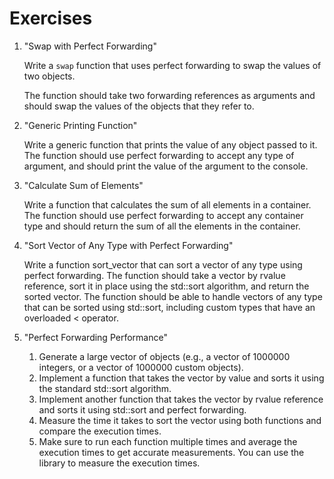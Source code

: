 # Exercises

1. "Swap with Perfect Forwarding"

    Write a `swap` function that uses perfect forwarding to swap the values of two objects. 
    
    The function should take two forwarding references as arguments and should swap the values of the objects that they refer to.

2. "Generic Printing Function"

    Write a generic function that prints the value of any object passed to it. The function should use perfect forwarding to accept any type of argument, and should print the value of the argument to the console.

3. "Calculate Sum of Elements"

    Write a function that calculates the sum of all elements in a container. The function should use perfect forwarding to accept any container type and should return the sum of all the elements in the container.

4. "Sort Vector of Any Type with Perfect Forwarding"

    Write a function sort_vector that can sort a vector of any type using perfect forwarding. The function should take a vector by rvalue reference, sort it in place using the std::sort algorithm, and return the sorted vector. The function should be able to handle vectors of any type that can be sorted using std::sort, including custom types that have an overloaded < operator.

5. "Perfect Forwarding Performance"

    1. Generate a large vector of objects (e.g., a vector of 1000000 integers, or a vector of 1000000 custom objects).
    2. Implement a function that takes the vector by value and sorts it using the standard std::sort algorithm.
    3. Implement another function that takes the vector by rvalue reference and sorts it using std::sort and perfect forwarding.
    4. Measure the time it takes to sort the vector using both functions and compare the execution times. 
    5. Make sure to run each function multiple times and average the execution times to get accurate measurements. You can use the <chrono> library to measure the execution times.